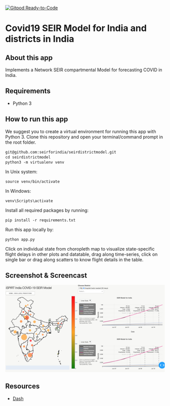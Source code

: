 [![Gitpod Ready-to-Code](https://img.shields.io/badge/Gitpod-Ready--to--Code-blue?logo=gitpod)](https://gitpod.io/#https://github.com/seirforindia/seirdistrictmodel.git) 

# Covid19 SEIR Model for India and districts in India

## About this app

Implements a Network SEIR compartmental Model for forecasting COVID in India.



## Requirements

* Python 3

## How to run this app


We suggest you to create a virtual environment for running this app with Python 3. Clone this repository 
and open your terminal/command prompt in the root folder.

```
git@github.com:seirforindia/seirdistrictmodel.git
cd seirdistrictmodel
python3 -m virtualenv venv

```
In Unix system:
```
source venv/bin/activate

```
In Windows: 

```
venv\Scripts\activate
```

Install all required packages by running:
```
pip install -r requirements.txt
```

Run this app locally by:
```
python app.py
```

Click on individual state from choropleth map to visualize state-specific flight delays in other plots and datatable, drag along time-series, click on 
single bar or drag along scatters to know flight details in the table. 

## Screenshot & Screencast

![Screenshot1](img/screenshot.png)


## Resources

* [Dash](https://dash.plot.ly/)
